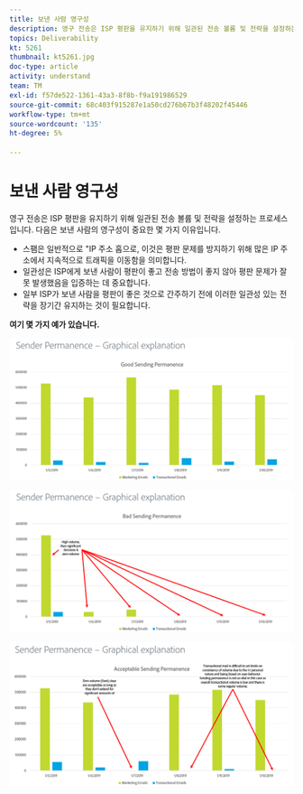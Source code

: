 ```yaml
---
title: 보낸 사람 영구성
description: 영구 전송은 ISP 평판을 유지하기 위해 일관된 전송 볼륨 및 전략을 설정하는 프로세스입니다.
topics: Deliverability
kt: 5261
thumbnail: kt5261.jpg
doc-type: article
activity: understand
team: TM
exl-id: f57de522-1361-43a3-8f8b-f9a191986529
source-git-commit: 68c403f915287e1a50cd276b67b3f48202f45446
workflow-type: tm+mt
source-wordcount: '135'
ht-degree: 5%

---
```


# 보낸 사람 영구성

영구 전송은 ISP 평판을 유지하기 위해 일관된 전송 볼륨 및 전략을 설정하는 프로세스입니다. 다음은 보낸 사람의 영구성이 중요한 몇 가지 이유입니다.

* 스팸은 일반적으로 &quot;IP 주소 홉으로, 이것은 평판 문제를 방지하기 위해 많은 IP 주소에서 지속적으로 트래픽을 이동함을 의미합니다.
* 일관성은 ISP에게 보낸 사람이 평판이 좋고 전송 방법이 좋지 않아 평판 문제가 잘못 발생했음을 입증하는 데 중요합니다.
* 일부 ISP가 보낸 사람을 평판이 좋은 것으로 간주하기 전에 이러한 일관성 있는 전략을 장기간 유지하는 것이 필요합니다.

**여기 몇 가지 예가 있습니다.**

![전송 영구](assets/Sender_Permanence_1.png)

![잘못된 전송 영구](assets/Sender_Permanence_2.png)

![허용 가능한 영구 전송](assets/Sender_Permanence_3.png)
